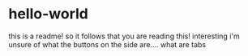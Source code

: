# hello-world
this is a readme! so it follows that you are reading this! interesting 
i'm unsure of what the buttons on the side are.... what are tabs
